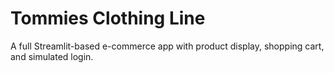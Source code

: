 # Tommies Clothing Line

A full Streamlit-based e-commerce app with product display, shopping cart, and simulated login.
